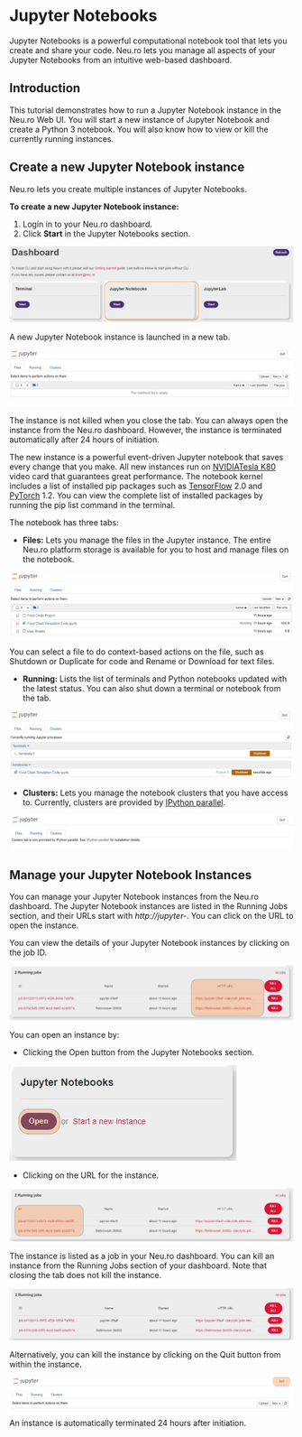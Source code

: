 # Jupyter Notebooks

Jupyter Notebooks is a powerful computational notebook tool that lets you create and share your code. Neu.ro lets you manage all aspects of your Jupyter Notebooks from an intuitive web-based dashboard.

## Introduction

This tutorial demonstrates how to run a Jupyter Notebook instance in the Neu.ro Web UI. You will start a new instance of Jupyter Notebook and create a Python 3 notebook. You will also know how to view or kill the currently running instances.

## Create a new Jupyter Notebook instance

Neu.ro lets you create multiple instances of Jupyter Notebooks.

**To create a new Jupyter Notebook instance:**

1. Login in to your Neu.ro dashboard.
2. Click **Start** in the Jupyter Notebooks section.

![](../.gitbook/assets/Jupyter_Dashboard.jpg)

A new Jupyter Notebook instance is launched in a new tab.

![](../.gitbook/assets/Jupyter_Notebok.jpg)

The instance is not killed when you close the tab. You can always open the instance from the Neu.ro dashboard. However, the instance is terminated automatically after 24 hours of initiation.

The new instance is a powerful event-driven Jupyter notebook that saves every change that you make. All new instances run on [NVIDIA](https://www.nvidia.com/en-gb/data-center/tesla-k80/)[Tesla K80](https://www.nvidia.com/en-gb/data-center/tesla-k80/) video card that guarantees great performance. The notebook kernel includes a list of installed pip packages such as [TensorFlow](https://www.tensorflow.org/) 2.0 and [PyTorch](https://pytorch.org/) 1.2. You can view the complete list of installed packages by running the pip list command in the terminal.

The notebook has three tabs:

- **Files:** Lets you manage the files in the Jupyter instance. The entire Neu.ro platform storage is available for you to host and manage files on the notebook.

![](../.gitbook/assets/Jupyter_Files.JPG)

You can select a file to do context-based actions on the file, such as Shutdown or Duplicate for code and Rename or Download for text files.

- **Running:** Lists the list of terminals and Python notebooks updated with the latest status. You can also shut down a terminal or notebook from the tab.

![](../.gitbook/assets/Jupyter_Running_Tab.JPG)

- **Clusters:** Lets you manage the notebook clusters that you have access to. Currently, clusters are provided by [IPython parallel](https://github.com/ipython/ipyparallel).

![](../.gitbook/assets/Jupyter_Clusters.jpg)

## Manage your Jupyter Notebook Instances

You can manage your Jupyter Notebook instances from the Neu.ro dashboard. The Jupyter Notebook instances are listed in the Running Jobs section, and their URLs start with _http://jupyter-_. You can click on the URL to open the instance.

You can view the details of your Jupyter Notebook instances by clicking on the job ID.

![](../.gitbook/assets/Jupyter_URLs_1.jpg)

You can open an instance by:

- Clicking the Open button from the Jupyter Notebooks section.

![](../.gitbook/assets/Jupyter_Open.jpg)

- Clicking on the URL for the instance.

![](../.gitbook/assets/Jupyter_Running_Jobs_IDs.jpg)

The instance is listed as a job in your Neu.ro dashboard. You can kill an instance from the Running Jobs section of your dashboard. Note that closing the tab does not kill the instance.

![](../.gitbook/assets/Jupyter_Running_AllJobs.JPG)

Alternatively, you can kill the instance by clicking on the Quit button from within the instance.

![](../.gitbook/assets/Jupyter_Quit.jpg)

An instance is automatically terminated 24 hours after initiation.